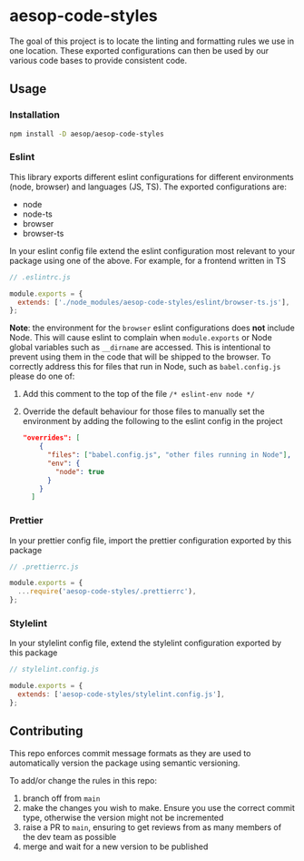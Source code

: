 # aesop-code-styles

The goal of this project is to locate the linting and formatting rules we use in one location. These exported configurations can
then be used by our various code bases to provide consistent code.

## Usage

### Installation

```bash
npm install -D aesop/aesop-code-styles
```

### Eslint

This library exports different eslint configurations for different environments (node, browser) and languages (JS, TS).
The exported configurations are:

- node
- node-ts
- browser
- browser-ts

In your eslint config file extend the eslint configuration most relevant to your package using one of the above.
For example, for a frontend written in TS

```js
// .eslintrc.js

module.exports = {
  extends: ['./node_modules/aesop-code-styles/eslint/browser-ts.js'],
};
```

**Note**: the environment for the `browser` eslint configurations does **not** include Node. This will cause eslint
to complain when `module.exports` or Node global variables such as `__dirname` are accessed. This is intentional
to prevent using them in the code that will be shipped to the browser. To correctly address this for files
that run in Node, such as `babel.config.js` please do one of:

1. Add this comment to the top of the file `/* eslint-env node */`
2. Override the default behaviour for those files to manually set the environment by adding the following
to the eslint config in the project

   ```json
   "overrides": [
       {
         "files": ["babel.config.js", "other files running in Node"],
         "env": {
           "node": true
         }
       }
     ]
   ```

### Prettier

In your prettier config file, import the prettier configuration exported by this package

```js
// .prettierrc.js

module.exports = {
  ...require('aesop-code-styles/.prettierrc'),
};
```

### Stylelint

In your stylelint config file, extend the stylelint configuration exported by this package

```js
// stylelint.config.js

module.exports = {
  extends: ['aesop-code-styles/stylelint.config.js'],
};
```

## Contributing

This repo enforces commit message formats as they are used to automatically version the package using semantic versioning.

To add/or change the rules in this repo:

1. branch off from `main`
2. make the changes you wish to make. Ensure you use the correct commit type, otherwise the version might not be incremented
3. raise a PR to `main`, ensuring to get reviews from as many members of the dev team as possible
4. merge and wait for a new version to be published
